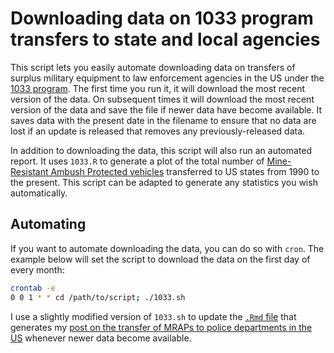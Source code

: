 # Downloading data on 1033 program transfers to state and local agencies

This script lets you easily automate downloading data on transfers of surplus
military equipment to law enforcement agencies in the US under the
[1033 program](https://en.wikipedia.org/wiki/1033_program).
The first time you run it, it will download the most recent version of the data.
On subsequent times it will download the most recent version of the data and save
the file if newer data have become available. It saves data with the present date
in the filename
to ensure that no data are lost if an update is released that removes any
previously-released data.

In addition to downloading the data, this script will also run an automated report.
It uses `1033.R` to generate a plot of the total number of
[Mine-Resistant Ambush Protected vehicles](https://en.wikipedia.org/wiki/MRAP)
transferred to US states from 1990 to the present. This script can be adapted to
generate any statistics you wish automatically.

## Automating

If you want to automate downloading the data, you can do so with `cron`. The
example below will set the script to download the data on the first day of every
month:

```bash
crontab -e
0 0 1 * * cd /path/to/script; ./1033.sh
```

I use a slightly modified version of `1033.sh` to update the
[`.Rmd` file](https://github.com/jayrobwilliams/jayrobwilliams.github.io/blob/master/_source/2020-06-03-visualizing-militarization.Rmd)
that generates my
[post on the transfer of MRAPs to police departments in the US](https://jayrobwilliams.com/posts/2020/06/visualizing-militarization/) whenever
newer data become available.
